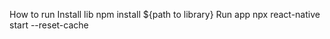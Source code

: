 How to run
Install lib
npm install ${path to library}
Run app
npx react-native start --reset-cache 
